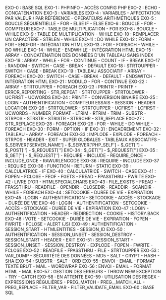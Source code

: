 EXO-0 : BASE SQL
EXO-1 : PHPINFO - ACCÈS CONFIG PHP
EXO-2 : ECHO - CONCATÉNATION
EXO-3 : VARIABLES
EXO-4 : VARIABLES - AFFECTATION PAR VALEUR / PAR RÉFÉRENCE - OPÉRATEURS ARITHMÉTIQUES
EXO-5 : BOUCLE SÉQUENTIELLE - FOR - ELSE IF - ELSE
EXO-6 : BOUCLE - FOR - COMPTEUR
EXO-7 : TABLE DE MULTIPLICATION - FOR
EXO-8 : BOUCLE - WHILE
EXO-9 : TABLE DE MULTIPLICATION - WHILE
EXO-10 : REMPLACER UN CARACTÈRE - STRLEN - WHILE
EXO-11 : DO WHILE
EXO-12 : FORM - FOR - ENDFOR - INTÉGRATION HTML
EXO-13 : FOR - FOREACH - WHILE - DO WHILE
EXO-14 : WHILE - ENDWHILE - INTÉGRATION HTML
EXO-15 : ARRAY - CONCATÉNATION DES DONNÉES D'UN TABLEAU SANS INDEX
EXO-16 : ARRAY - WHILE - FOR - CONTINUE - COUNT - IF - BREAK
EXO-17 : RANDOM - SWITCH - CASE - BREAK - DEFAULT
EXO-18 : STRTOUPPER - SWITCH - CASE - BREAK
EXO-19 : TABLEAU ASSOCIATIF - ARRAY - FOREACH
EXO-20 : SWITCH - CASE - BREAK - DEFAULT - ENDSWITCH - INTÉGRATION HTML
EXO-21 : MODULO - FOR - CONTINUE
EXO-22 : ARRAY - STRTOUPPER - FOREACH
EXO-23 : PRINTR - PRINTF - ERROR_REPORTING - STR_REPEAT - STRTOUPPER - STRTOLOWER - UCFIRST - UCWORDS
EXO-24 : PRINTF - CONVERSION BINAIRE
EXO-25 : LOGIN - AUTHENTIFICATION - COMPTEUR ESSAIS - SESSION - HEADER LOCATION
EXO-26 : STRTOLOWER - STRTOUPPER - UCFIRST - LCFIRST - UCWORDS - NUMBER_FORMAT - LTRIM - RTRIM - TRIM - SUBSTR - STRPOS - STRSTR - STRISTR - STRRCHR - STR_REPLACE
EXO-27 : STR_REPLACE
EXO-28 : FOREACH
EXO-29 : FOR - WHILE - DO WHILE - FOREACH
EXO-30 : FORM - OPTION - IF
EXO-31 : ENCADREMENT
EXO-32 : TABLEAU - ARRAY - FOREACH
EXO-33 : IMPLODE - EXPLODE - FOREACH - STRPOS - HEADER - EXIT - SUPER GLOBALES - TABLEAUX ASSOCIATIFS - $_SERVER['SERVER_NAME'] - $_SERVER['PHP_SELF'] - $_GET[''] - $_POST[''] - $_REQUEST['']
EXO-34 : $_GET[''] - $_REQUEST['']
EXO-35 : $_GET[''] - $_REQUEST[''] - REQUIRE - INCLUDE - REQUIRE_ONCE - INCLUDE_ONCE - RAWURLENCODE
EXO-36 : REQUIRE - INCLUDE
EXO-37 : REQUIRE
EXO-38 : FUNCTION - RETURN - STATIC
EXO-39 : CALCULATRICE - IF
EXO-40 : CALCULATRICE - SWITCH - CASE
EXO-41 : FOPEN - FCLOSE - FEOF - FGETS - FREAD - FPASSTHRU - FWRITE
EXO-42 : LIVRE D'OR - HTMLSPECIALCHARS
EXO-43 : FILE_EXISTS - FREAD - FPASSTHRU - READFILE - OPENDIR - CLOSEDIR - READDIR - SCANDIR - WHILE - FOREACH
EXO-44 : SETCOOKIE - DURÉE DE VIE - EXPIRATION
EXO-45 : LOGIN - AUTHENTIFICATION - SETCOOKIE - ACCÈS - STOCKAGE - DURÉE DE VIE
EXO-46 : LOGIN - AUTHENTIFICATION - SETCOOKIE - ACCÈS - STOCKAGE - DURÉE DE VIE - EXPIRATION
EXO-47 : LOGIN - AUTHENTIFICATION - HEADER - REDIRECTION - COOKIE - HISTORY.BACK
EXO-48 : VOTE - SETCOOKIE - DURÉE DE VIE - EXPIRATION - FOPEN - FWRITE - FCLOSE - ALERT (JS)
EXO-49 : AUTHENTIFICATION - SESSION_START - HTMLENTITIES - SESSION_ID
EXO-50 : AUTHENTIFICATION - SESSION_UNSET - SESSION_DESTROY - SESSION_START - HEADER - EXIT
EXO-51 : SESSION_START - SESSION_UNSET - SESSION_DESTROY - EXPLODE - FOPEN - FWRITE - FCLOSE
EXO-52 : READFILE - FPASSTHRU - FILE - STRTOUPPER
EXO-53 : VAR_DUMP - SÉCURITÉTÉ DES DONNÉES - MD5 - SALT - CRYPT - HASH - SHA
EXO-54 : SUBSTR - SALT - ORD
EXO-55 : ENVOI - EMAIL - FORMAT TEXTE BRUT - MAIL - WORDWRAP
EXO-56 : ENVOI - EMAIL - FORMAT HTML - MAIL
EXO-57 : GESTION DES ERREURS - THROW NEW EXCEPTION - TRY - CATCH
EXO-58 : EN ATTENTE
EXO-59 : UTILISATION  DES REGEX - EXPRESSIONS RÉGULIÈRES - PREG_MATCH - PREG__MATCH_ALL - PREG_REPLACE - FILTER_VAR - FILTER_VALIDATE_EMAIL
EXO-60 : BASE SQL